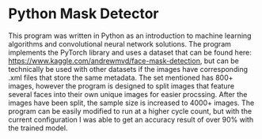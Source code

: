 # Python Mask Detector
This program was written in Python as an introduction to machine learning algorithms and convolutional neural network solutions. The program
implements the PyTorch library and uses a dataset that can be found here: https://www.kaggle.com/andrewmvd/face-mask-detection, but can be technically be used
with other datasets if the images have corresponding .xml files that store the same metadata. The set mentioned has 800+ images, however the program is
designed to split images that feature several faces into their own unique images for easier procssing. After the images have been split, the sample size is
increased to 4000+ images. The program can be easily modified to run at a higher cycle count, but with the current configuration I was able to get an accuracy result of
over 90% with the trained model.
